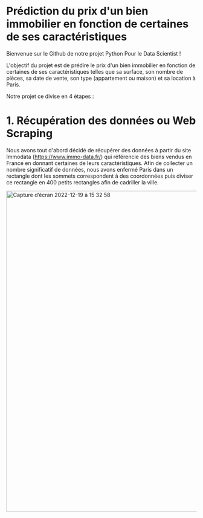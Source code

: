 # Prédiction du prix d'un bien immobilier en fonction de certaines de ses caractéristiques 

Bienvenue sur le Github de notre projet Python Pour le Data Scientist ! 

L'objectif du projet est de prédire le prix d'un bien immobilier en fonction de certaines de ses caractéristiques telles que sa surface, son nombre de pièces, sa date de vente, son type (appartement ou maison) et sa location à Paris. 

Notre projet ce divise en 4 étapes :

# 1. Récupération des données ou Web Scraping 

Nous avons tout d'abord décidé de récupérer des données à partir du site Immodata (https://www.immo-data.fr/) qui référencie des biens vendus en France en donnant certaines de leurs caractéristiques. Afin de collecter un nombre significatif de données, nous avons enfermé Paris dans un rectangle dont les sommets correspondent à des coordonnées puis diviser ce rectangle en 400 petits rectangles afin de cadriller la ville. 



<img width="850" alt="Capture d’écran 2022-12-19 à 15 32 58" src="https://user-images.githubusercontent.com/103358913/208455130-bc157219-5d60-4f56-a98b-e33172ced7ed.png">
